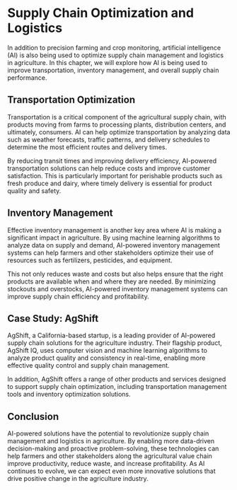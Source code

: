Supply Chain Optimization and Logistics
=====================================================================================

In addition to precision farming and crop monitoring, artificial intelligence (AI) is also being used to optimize supply chain management and logistics in agriculture. In this chapter, we will explore how AI is being used to improve transportation, inventory management, and overall supply chain performance.

Transportation Optimization
---------------------------

Transportation is a critical component of the agricultural supply chain, with products moving from farms to processing plants, distribution centers, and ultimately, consumers. AI can help optimize transportation by analyzing data such as weather forecasts, traffic patterns, and delivery schedules to determine the most efficient routes and delivery times.

By reducing transit times and improving delivery efficiency, AI-powered transportation solutions can help reduce costs and improve customer satisfaction. This is particularly important for perishable products such as fresh produce and dairy, where timely delivery is essential for product quality and safety.

Inventory Management
--------------------

Effective inventory management is another key area where AI is making a significant impact in agriculture. By using machine learning algorithms to analyze data on supply and demand, AI-powered inventory management systems can help farmers and other stakeholders optimize their use of resources such as fertilizers, pesticides, and equipment.

This not only reduces waste and costs but also helps ensure that the right products are available when and where they are needed. By minimizing stockouts and overstocks, AI-powered inventory management systems can improve supply chain efficiency and profitability.

Case Study: AgShift
-------------------

AgShift, a California-based startup, is a leading provider of AI-powered supply chain solutions for the agriculture industry. Their flagship product, AgShift IQ, uses computer vision and machine learning algorithms to analyze product quality and consistency in real-time, enabling more effective quality control and supply chain management.

In addition, AgShift offers a range of other products and services designed to support supply chain optimization, including transportation management tools and inventory optimization solutions.

Conclusion
----------

AI-powered solutions have the potential to revolutionize supply chain management and logistics in agriculture. By enabling more data-driven decision-making and proactive problem-solving, these technologies can help farmers and other stakeholders along the agricultural value chain improve productivity, reduce waste, and increase profitability. As AI continues to evolve, we can expect even more innovative solutions that drive positive change in the agriculture industry.
